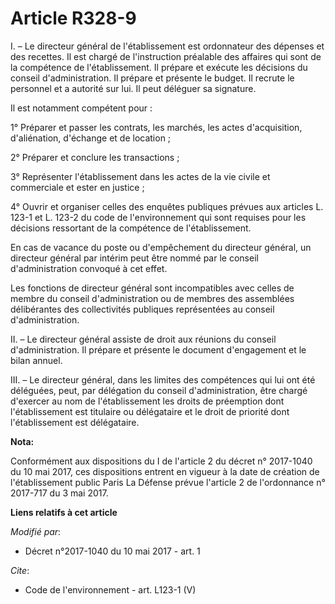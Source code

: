 # Article R328-9

I. – Le directeur général de l'établissement est ordonnateur des dépenses et des recettes. Il est chargé de l'instruction
préalable des affaires qui sont de la compétence de l'établissement. Il prépare et exécute les décisions du conseil
d'administration. Il prépare et présente le budget. Il recrute le personnel et a autorité sur lui. Il peut déléguer sa
signature. 

Il est notamment compétent pour : 

1° Préparer et passer les contrats, les marchés, les actes d'acquisition, d'aliénation, d'échange et de location ; 

2° Préparer et conclure les transactions ; 

3° Représenter l'établissement dans les actes de la vie civile et commerciale et ester en justice ; 

4° Ouvrir et organiser celles des enquêtes publiques prévues aux articles L. 123-1 et L. 123-2 du code de l'environnement qui
sont requises pour les décisions ressortant de la compétence de l'établissement. 

En cas de vacance du poste ou d'empêchement du directeur général, un directeur général par intérim peut être nommé par le
conseil d'administration convoqué à cet effet. 

Les fonctions de directeur général sont incompatibles avec celles de membre du conseil d'administration ou de membres des
assemblées délibérantes des collectivités publiques représentées au conseil d'administration. 

II. – Le directeur général assiste de droit aux réunions du conseil d'administration. Il prépare et présente le document
d'engagement et le bilan annuel. 

III. – Le directeur général, dans les limites des compétences qui lui ont été déléguées, peut, par délégation du conseil
d'administration, être chargé d'exercer au nom de l'établissement les droits de préemption dont l'établissement est titulaire
ou délégataire et le droit de priorité dont l'établissement est délégataire.

**Nota:**

Conformément aux dispositions du I de l'article 2 du décret n° 2017-1040 du 10 mai 2017, ces dispositions entrent en vigueur
à la date de création de l'établissement public Paris La Défense prévue l'article 2 de l'ordonnance n° 2017-717 du 3 mai
2017.

**Liens relatifs à cet article**

_Modifié par_:

  - Décret n°2017-1040 du 10 mai 2017 - art. 1

_Cite_:

  - Code de l'environnement - art. L123-1 (V)
